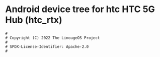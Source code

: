 # Android device tree for htc HTC 5G Hub (htc_rtx)

```
#
# Copyright (C) 2022 The LineageOS Project
#
# SPDX-License-Identifier: Apache-2.0
#
```
